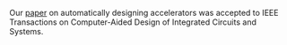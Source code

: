 ---
---

Our [paper][1] on automatically designing accelerators was accepted to IEEE Transactions on Computer-Aided Design of Integrated Circuits and Systems.

[1]: https://ieeexplore.ieee.org/document/8509181

